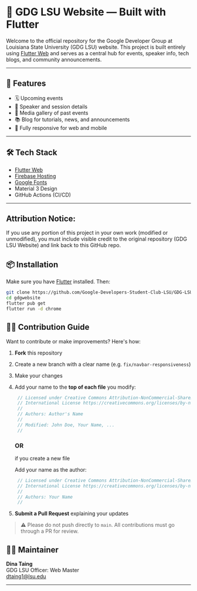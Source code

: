 # 📱 GDG LSU Website — Built with Flutter

Welcome to the official repository for the Google Developer Group at Louisiana State University (GDG LSU) website. This project is built entirely using [Flutter Web](https://flutter.dev/web) and serves as a central hub for events, speaker info, tech blogs, and community announcements.

---

## 🚀 Features

- 🗓️ Upcoming events 
- 🎤 Speaker and session details 
- 📸 Media gallery of past events  
- 📚 Blog for tutorials, news, and announcements  
- 📱 Fully responsive for web and mobile

---

## 🛠️ Tech Stack

- [Flutter Web](https://flutter.dev/web)  
- [Firebase Hosting](https://firebase.google.com/products/hosting)  
- [Google Fonts](https://fonts.google.com/)  
- Material 3 Design  
- GitHub Actions (CI/CD)

---

## Attribution Notice:

If you use any portion of this project in your own work (modified or unmodified), you must include visible credit to the original repository (GDG LSU Website) and link back to this GitHub repo.

## 📦 Installation

Make sure you have [Flutter](https://docs.flutter.dev/get-started/install) installed. Then:

```bash
git clone https://github.com/Google-Developers-Student-Club-LSU/GDG-LSU
cd gdgwebsite
flutter pub get
flutter run -d chrome
```

## 🧑‍💻 Contribution Guide

Want to contribute or make improvements? Here's how:

1. **Fork** this repository
2. Create a new branch with a clear name (e.g. `fix/navbar-responsiveness`)
3. Make your changes
4. Add your name to the **top of each file** you modify:
   ```dart
    // Licensed under Creative Commons Attribution-NonCommercial-ShareAlike 4.0
    // International License https://creativecommons.org/licenses/by-nc-sa/4.0/
    //
    // Authors: Author's Name
    // 
    // Modified: John Doe, Your Name, ...
    //
   ```
   ### OR
   if you create a new file

   Add your name as the author: 
   ```dart
    // Licensed under Creative Commons Attribution-NonCommercial-ShareAlike 4.0
    // International License https://creativecommons.org/licenses/by-nc-sa/4.0/
    //
    // Authors: Your Name
    //
   ```
4. **Submit a Pull Request** explaining your updates

> ⚠️ Please do not push directly to `main`. All contributions must go through a PR for review.


## 👨‍💻 Maintainer

**Dina Taing**  
GDG LSU Officer: Web Master  
[dtaing1@lsu.edu](mailto:dtaing1@lsu.edu)

---
